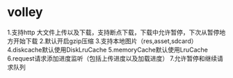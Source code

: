 volley
======
1.支持http 大文件上传以及下载，支持断点下载，下载中允许暂停，下次从暂停地方开始下载
2.默认开启gzip压缩
3.支持本地图片（res,asset,sdcard）
4.diskcache默认使用DiskLruCache
5.memoryCache默认使用LruCache
6.request请求添加进度监听（包括上传进度以及加载进度）
7.允许暂停和继续请求队列
